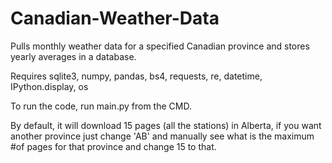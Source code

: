 # Canadian-Weather-Data
Pulls monthly weather data for a specified Canadian province and stores yearly averages in a database.

Requires sqlite3, numpy, pandas, bs4, requests, re, datetime, IPython.display, os

To run the code, run main.py from the CMD.

By default, it will download 15 pages (all the stations) in Alberta, if you want another province just change 'AB' and manually see what is the maximum #of pages for that province and change 15 to that.

